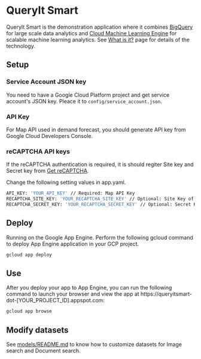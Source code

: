 # QueryIt Smart

QueryIt Smart is the demonstration application where it combines [BigQuery](http://cloud.google.com/bigquery) for large scale data analytics and [Cloud Machine Learning Engine](http://cloud.google.com/ml) for scalable machine learning analytics. See [What is it?](whatisit.md) page for details of the technology.

## Setup

### Service Account JSON key

You need to have a Google Cloud Platform project and get service account's JSON key.
Pleace it to `config/service_account.json`.

### API Key

For Map API used in demand forecast, you should generate API key from Google Cloud Developers Console.

### reCAPTCHA API keys

If the reCAPTCHA authentication is required, it is should regiter Site key and Secret key from [Get reCAPTCHA](https://www.google.com/recaptcha/admin).

Change the following setting values in app.yaml.

``` bash
API_KEY: 'YOUR_API_KEY' // Required: Map API Key
RECAPTCHA_SITE_KEY: 'YOUR_RECAPTCHA_SITE_KEY' // Optional: Site Key of reCAPTCHA
RECAPTCHA_SECRET_KEY: 'YOUR_RECAPTCHA_SECRET_KEY' // Optional: Secret Key of reCAPTCHA
```

## Deploy

Running on the Google App Engine. Perform the following gcloud command to deploy App Engine application in your GCP project.

``` bash
gcloud app deploy
```

## Use

After you deploy your app to App Engine, you can run the following command to launch your browser and view the app at https://queryitsmart-dot-[YOUR_PROJECT_ID].appspot.com:

``` bash
gcloud app browse
```

## Modify datasets

See [models/README.md](models/README.md) to know how to customize datasets for Image search and Document search.
